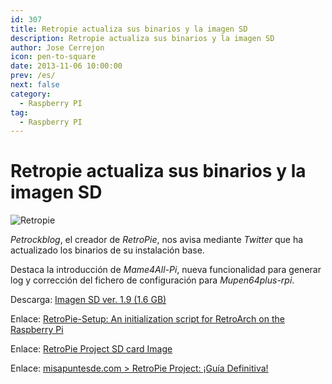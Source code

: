```yaml
---
id: 307
title: Retropie actualiza sus binarios y la imagen SD
description: Retropie actualiza sus binarios y la imagen SD
author: Jose Cerrejon
icon: pen-to-square
date: 2013-11-06 10:00:00
prev: /es/
next: false
category:
  - Raspberry PI
tag:
  - Raspberry PI
---
```


# Retropie actualiza sus binarios y la imagen SD

![Retropie](/images/RetroPie_07.jpg)

*Petrockblog*, el creador de *RetroPie*, nos avisa mediante *Twitter* que ha actualizado los binarios de su instalación base. 

Destaca la introducción de *Mame4All-Pi*, nueva funcionalidad para generar log y corrección del fichero de configuración para *Mupen64plus-rpi*.

Descarga: [Imagen SD ver. 1.9 (1.6 GB)](http://blog.petrockblock.com/?wpdmdl=17)

Enlace: [RetroPie-Setup: An initialization script for RetroArch on the Raspberry Pi](http://blog.petrockblock.com/2012/07/22/retropie-setup-an-initialization-script-for-retroarch-on-the-raspberry-pi/)

Enlace: [RetroPie Project SD card Image](http://blog.petrockblock.com/download/retropie-project-image/)

Enlace: [misapuntesde.com > RetroPie Project: ¡Guía Definitiva!](/post.php?id=109)